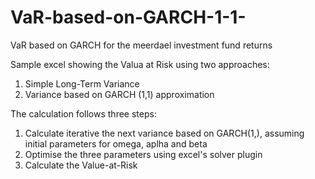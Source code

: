 # VaR-based-on-GARCH-1-1-
VaR based on GARCH for the meerdael investment fund returns

Sample excel showing the Valua at Risk using two approaches:

1. Simple Long-Term Variance
2. Variance based on GARCH (1,1) approximation

The calculation follows three steps:

1. Calculate iterative the next variance based on GARCH(1,), assuming initial parameters for omega, aplha and beta
2. Optimise the three parameters using excel's solver plugin
3. Calculate the Value-at-Risk
